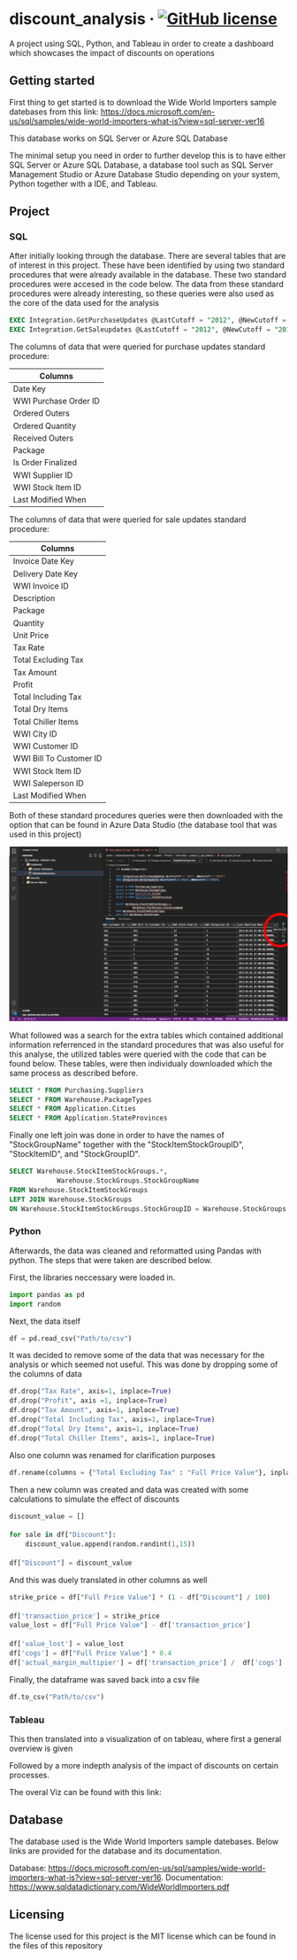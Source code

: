 # discount_analysis &middot; [![GitHub license](https://img.shields.io/badge/license-MIT-blue.svg?style=flat-square)](https://github.com/your/your-project/blob/master/LICENSE)

A project using SQL, Python, and Tableau in order to create a dashboard which showcases the impact of discounts on operations

## Getting started

First thing to get started is to download the Wide World Importers sample datebases from this link: https://docs.microsoft.com/en-us/sql/samples/wide-world-importers-what-is?view=sql-server-ver16 

This database works on SQL Server or Azure SQL Database

The minimal setup you need in order to further develop this is to have either SQL Server or Azure SQL Database, a database tool such as SQL Server Management Studio or Azure Database Studio depending on your system, Python together with a IDE, and Tableau. 


## Project  

### SQL

After initially looking through the database. There are several tables that are of interest in this project. These have been identified by using two standard procedures that were already available in the database. These two standard procedures were accesed in the code below. The data from these standard procedures were already interesting, so these queries were also used as the core of the data used for the analysis

```sql
EXEC Integration.GetPurchaseUpdates @LastCutoff = "2012", @NewCutoff = "2018";
EXEC Integration.GetSaleupdates @LastCutoff = "2012", @NewCutoff = "2018";
```

The columns of data that were queried for purchase updates standard procedure:

|Columns|
|-------|
|Date Key|
|WWI Purchase Order ID|
|Ordered Outers|
|Ordered Quantity|
|Received Outers|
|Package|
|Is Order Finalized|
|WWI Supplier ID|
|WWI Stock Item ID|
|Last Modified When|

The columns of data that were queried for sale updates standard procedure:

|Columns|
|-------|
|Invoice Date Key|
|Delivery Date Key|
|WWI Invoice ID|
|Description|
|Package|
|Quantity|
|Unit Price|
|Tax Rate|
|Total Excluding Tax|
|Tax Amount|
|Profit|
|Total Including Tax|
|Total Dry Items|
|Total Chiller Items|
|WWI City ID|
|WWI Customer ID|
|WWI Bill To Customer ID|
|WWI Stock Item ID|
|WWI Saleperson ID|
|Last Modified When|

Both of these standard procedures queries were then downloaded with the option that can be found in Azure Data Studio (the database tool that was used in this project)

![download option csv azure](https://github.com/sebastianpenning/discount_impact_analysis/blob/main/download_option_azure.png)

What followed was a search for the extra tables which contained additional information referrenced in the standard procedures that was also useful for this analyse, the utilized tables were queried with the code that can be found below. These tables, were then individualy downloaded which the same process as described before.

```sql 
SELECT * FROM Purchasing.Suppliers
SELECT * FROM Warehouse.PackageTypes
SELECT * FROM Application.Cities
SELECT * FROM Application.StateProvinces
```
Finally one left join was done in order to have the names of "StockGroupName" together with the "StockItemStockGroupID", "StockItemID", and "StockGroupID". 

```sql
SELECT Warehouse.StockItemStockGroups.*, 
            Warehouse.StockGroups.StockGroupName
FROM Warehouse.StockItemStockGroups
LEFT JOIN Warehouse.StockGroups
ON Warehouse.StockItemStockGroups.StockGroupID = Warehouse.StockGroups.StockGroupID
```

### Python

Afterwards, the data was cleaned and reformatted using Pandas with python. The steps that were taken are described below. 

First, the libraries neccessary were loaded in. 

```python
import pandas as pd
import random
```

Next, the data itself 

```python
df = pd.read_csv("Path/to/csv")
```

It was decided to remove some of the data that was necessary for the analysis or which seemed not useful. This was done by dropping some of the columns of data 

```python
df.drop("Tax Rate", axis=1, inplace=True)
df.drop("Profit", axis =1, inplace=True)
df.drop("Tax Amount", axis=1, inplace=True)
df.drop("Total Including Tax", axis=1, inplace=True)
df.drop("Total Dry Items", axis=1, inplace=True)
df.drop("Total Chiller Items", axis=1, inplace=True)
```

Also one column was renamed for clarification purposes

```python
df.rename(columns = {"Total Excluding Tax" : "Full Price Value"}, inplace=True)
```

Then a new column was created and data was created with some calculations to simulate the effect of discounts

```python
discount_value = []

for sale in df["Discount"]:
    discount_value.append(random.randint(1,15))
    
df["Discount"] = discount_value
```

And this was duely translated in other columns as well

```python
strike_price = df["Full Price Value"] * (1 - df["Discount"] / 100)

df['transaction_price'] = strike_price
value_lost = df["Full Price Value"] - df['transaction_price']

df['value_lost'] = value_lost
df['cogs'] = df["Full Price Value"] * 0.4
df['actual_margin_multipier'] = df['transaction_price'] /  df['cogs']
```

Finally, the dataframe was saved back into a csv file

```python 
df.to_csv("Path/to/csv")
```

### Tableau

This then translated into a visualization of on tableau, where first a general overview is given 


Followed by a more indepth analysis of the impact of discounts on certain processes.


The overal Viz can be found with this link: 


## Database

The database used is the Wide World Importers sample datebases. Below links are provided for the database and its documentation.

Database:         https://docs.microsoft.com/en-us/sql/samples/wide-world-importers-what-is?view=sql-server-ver16. 
Documentation:    https://www.sqldatadictionary.com/WideWorldImporters.pdf

## Licensing

The license used for this project is the MIT license which can be found in the files of this repository

